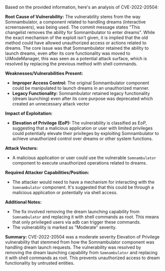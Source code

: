 Based on the provided information, here's an analysis of CVE-2022-20504:

**Root Cause of Vulnerability:**
The vulnerability stems from the way Somnambulator, a component related to handling dreams (interactive screensavers), was being used.  The commit message states "This changelist removes the ability for Somnambulator to enter dreams". While the exact mechanism of the exploit isn't given, it is implied that the old method could have allowed unauthorized access or actions related to dreams. The core issue was that Somnambulator retained the ability to launch dreams, even after its core functionality was moved to UiModeManager, this was seen as a potential attack surface, which is resolved by replacing the previous method with shell commands.

**Weaknesses/Vulnerabilities Present:**
- **Improper Access Control:** The original Somnambulator component could be manipulated to launch dreams in an unauthorized manner.
- **Legacy Functionality:** Somnambulator retained legacy functionality (dream launching) even after its core purpose was deprecated which created an unnecessary attack vector

**Impact of Exploitation:**
- **Elevation of Privilege (EoP):** The vulnerability is classified as EoP, suggesting that a malicious application or user with limited privileges could potentially elevate their privileges by exploiting Somnambulator to achieve unauthorized control over dreams or other system functions.

**Attack Vectors:**
- A malicious application or user could use the vulnerable `Somnambulator` component to execute unauthorized operations related to dreams.

**Required Attacker Capabilities/Position:**
-  The attacker would need to have a mechanism for interacting with the `Somnambulator` component. It's suggested that this could be through a malicious application or potentially via shell access.

**Additional Notes:**
- The fix involved removing the dream launching capability from `Somnambulator` and replacing it with shell commands as root. This means that only privileged users via adb can trigger these commands.
- The vulnerability is marked as "Moderate" severity.

**Summary:**
CVE-2022-20504 was a moderate severity Elevation of Privilege vulnerability that stemmed from how the Somnambulator component was handling dream launch requests. The vulnerability was resolved by removing the dream launching capability from `Somnambulator` and replacing it with shell commands as root. This prevents unauthorized access to dream functionality by untrusted entities.